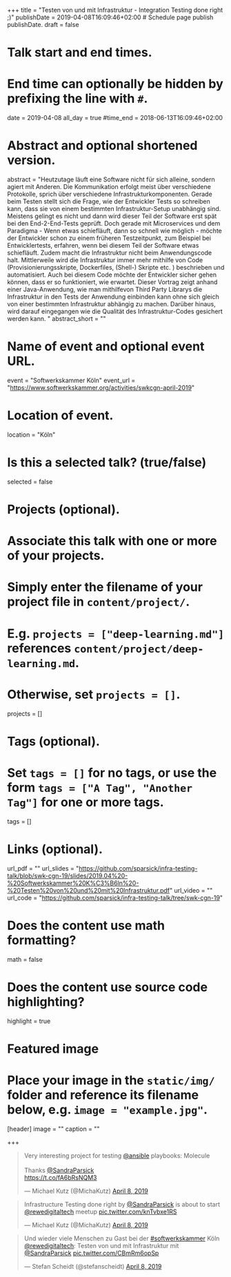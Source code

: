 +++
title = "Testen von und mit Infrastruktur - Integration Testing done right ;)"
publishDate = 2019-04-08T16:09:46+02:00  # Schedule page publish publishDate.
draft = false

# Talk start and end times.
#   End time can optionally be hidden by prefixing the line with `#`.
date = 2019-04-08
all_day = true
#time_end = 2018-06-13T16:09:46+02:00

# Abstract and optional shortened version.
abstract = "Heutzutage läuft eine Software nicht für sich alleine, sondern agiert mit Anderen. Die Kommunikation erfolgt meist über verschiedene Protokolle, sprich über verschiedene Infrastrukturkomponenten. Gerade beim Testen stellt sich die Frage, wie der Entwickler Tests so schreiben kann, dass sie von einem bestimmten Infrastruktur-Setup unabhängig sind. Meistens gelingt es nicht und dann wird dieser Teil der Software erst spät bei den End-2-End-Tests geprüft. Doch gerade mit Microservices und dem Paradigma - Wenn etwas schiefläuft, dann so schnell wie möglich - möchte der Entwickler schon zu einem früheren Testzeitpunkt, zum Beispiel bei Entwicklertests, erfahren, wenn bei diesem Teil der Software etwas schiefläuft. Zudem macht die Infrastruktur nicht beim Anwendungscode halt. Mittlerweile wird die Infrastruktur immer mehr mithilfe von Code (Provisionierungsskripte, Dockerfiles, (Shell-) Skripte etc. ) beschrieben und automatisiert. Auch bei diesem Code möchte der Entwickler sicher gehen können, dass er so funktioniert, wie erwartet. Dieser Vortrag zeigt anhand einer Java-Anwendung, wie man mithilfevon Third Party Librarys die Infrastruktur in den Tests der Anwendung einbinden kann ohne sich gleich von einer bestimmten Infrastruktur abhängig zu machen. Darüber hinaus, wird darauf eingegangen wie die Qualität des Infrastruktur-Codes gesichert werden kann. "
abstract_short = ""

# Name of event and optional event URL.
event = "Softwerkskammer Köln"
event_url = "https://www.softwerkskammer.org/activities/swkcgn-april-2019"

# Location of event.
location = "Köln"

# Is this a selected talk? (true/false)
selected = false

# Projects (optional).
#   Associate this talk with one or more of your projects.
#   Simply enter the filename of your project file in `content/project/`.
#   E.g. `projects = ["deep-learning.md"]` references `content/project/deep-learning.md`.
#   Otherwise, set `projects = []`.
projects = []

# Tags (optional).
#   Set `tags = []` for no tags, or use the form `tags = ["A Tag", "Another Tag"]` for one or more tags.
tags = []

# Links (optional).
url_pdf = ""
url_slides = "https://github.com/sparsick/infra-testing-talk/blob/swk-cgn-19/slides/2019.04%20-%20Softwerkskammer%20K%C3%B6ln%20-%20Testen%20von%20und%20mit%20Infrastruktur.pdf"
url_video = ""
url_code = "https://github.com/sparsick/infra-testing-talk/tree/swk-cgn-19"

# Does the content use math formatting?
math = false

# Does the content use source code highlighting?
highlight = true

# Featured image
# Place your image in the `static/img/` folder and reference its filename below, e.g. `image = "example.jpg"`.
[header]
image = ""
caption = ""

+++

<blockquote class="twitter-tweet" data-partner="tweetdeck"><p lang="en" dir="ltr">Very interesting project for testing <a href="https://twitter.com/ansible?ref_src=twsrc%5Etfw">@ansible</a> playbooks: Molecule<br><br>Thanks <a href="https://twitter.com/SandraParsick?ref_src=twsrc%5Etfw">@SandraParsick</a><br> <a href="https://t.co/fA6bRsNQM3">https://t.co/fA6bRsNQM3</a></p>&mdash; Michael Kutz (@MichaKutz) <a href="https://twitter.com/MichaKutz/status/1115300435139731457?ref_src=twsrc%5Etfw">April 8, 2019</a></blockquote>
<script async src="https://platform.twitter.com/widgets.js" charset="utf-8"></script>

<blockquote class="twitter-tweet" data-partner="tweetdeck"><p lang="en" dir="ltr">Infrastructure Testing done right by <a href="https://twitter.com/SandraParsick?ref_src=twsrc%5Etfw">@SandraParsick</a> is about to start <a href="https://twitter.com/rewedigitaltech?ref_src=twsrc%5Etfw">@rewedigitaltech</a> meetup <a href="https://t.co/knTvbxe1RS">pic.twitter.com/knTvbxe1RS</a></p>&mdash; Michael Kutz (@MichaKutz) <a href="https://twitter.com/MichaKutz/status/1115289833713405952?ref_src=twsrc%5Etfw">April 8, 2019</a></blockquote>
<script async src="https://platform.twitter.com/widgets.js" charset="utf-8"></script>

<blockquote class="twitter-tweet" data-partner="tweetdeck"><p lang="de" dir="ltr">Und wieder viele Menschen zu Gast bei der <a href="https://twitter.com/hashtag/softwerkskammer?src=hash&amp;ref_src=twsrc%5Etfw">#softwerkskammer</a> Köln <a href="https://twitter.com/rewedigitaltech?ref_src=twsrc%5Etfw">@rewedigitaltech</a>: Testen von und mit Infrastruktur mit <a href="https://twitter.com/SandraParsick?ref_src=twsrc%5Etfw">@SandraParsick</a> <a href="https://t.co/CBmRm6opSp">pic.twitter.com/CBmRm6opSp</a></p>&mdash; Stefan Scheidt (@stefanscheidt) <a href="https://twitter.com/stefanscheidt/status/1115289788607860737?ref_src=twsrc%5Etfw">April 8, 2019</a></blockquote>
<script async src="https://platform.twitter.com/widgets.js" charset="utf-8"></script>
